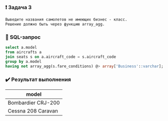 ### :exclamation: Задача 3
```txt
Выведите названия самолетов не имеющих бизнес - класс.
Решение должно быть через функцию array_agg.
```
### :paperclip: SQL-запрос
```sql
select a.model 
from aircrafts a
join seats s on a.aircraft_code = s.aircraft_code
group by a.model
having not array_agg(s.fare_conditions) @> array['Business'::varchar];
```
### :heavy_check_mark: Результат выполнения

|model             |
|------------------|
|Bombardier CRJ-200|
|Cessna 208 Caravan|

